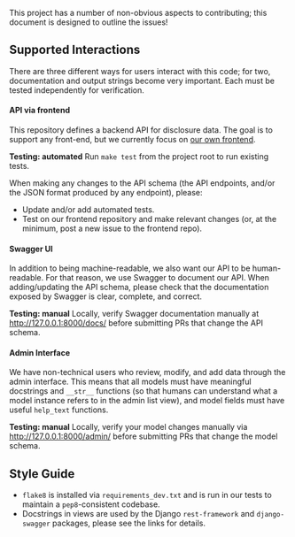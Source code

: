 This project has a number of non-obvious aspects to contributing; this document is designed to outline the issues!

## Supported Interactions

There are three different ways for users interact with this code; for two, documentation and output strings become very important. Each must be tested independently for verification.

#### API via frontend

This repository defines a backend API for disclosure data. The goal is to support any front-end, but we currently focus on [our own frontend](https://github.com/caciviclab/disclosure-frontend). 

**Testing: automated**
Run `make test` from the project root to run existing tests. 

When making any changes to the API schema (the API endpoints, and/or the JSON format produced by any endpoint), please:
* Update and/or add automated tests.
* Test on our frontend repository and make relevant changes (or, at the minimum, post a new issue to the frontend repo).

#### Swagger UI

In addition to being machine-readable, we also want our API to be human-readable. For that reason, we use Swagger to document our API. When adding/updating the API schema, please check that the documentation exposed by Swagger is clear, complete, and correct.

**Testing: manual**
Locally, verify Swagger documentation manually at http://127.0.0.1:8000/docs/ before submitting PRs that change the API schema.

#### Admin Interface

We have non-technical users who review, modify, and add data through the admin interface. This means that all models must have meaningful docstrings and `__str__` functions (so that humans can understand what a model instance refers to in the admin list view), and model fields must have useful `help_text` functions.

**Testing: manual**
Locally, verify your model changes manually via http://127.0.0.1:8000/admin/ before submitting PRs that change the model schema. 


## Style Guide

* `flake8` is installed via `requirements_dev.txt` and is run in our tests to maintain a `pep8`-consistent codebase.
* Docstrings in views are used by the Django `rest-framework` and `django-swagger` packages, please see the links for details.

